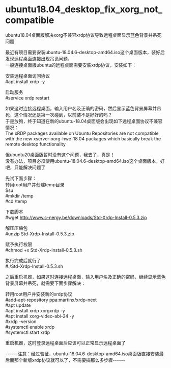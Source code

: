 # ubuntu18.04_desktop_fix_xorg_not_compatible  
ubuntu18.04桌面版解决xorg不兼容xrdp协议导致远程桌面显示蓝色背景并吊死问题  
   
最近有项目需要安装ubuntu-18.04.6-desktop-amd64.iso这个桌面版本，装好后发现远程桌面连接出现吊诡问题，  
一般连接桌面版ubuntu的远程桌面需要安装xrdp协议，安装如下：  
  
安装远程桌面访问协议   
#apt install xrdp -y  
  
启动服务  
#service xrdp restart  
  
如果这时连接远程桌面，输入用户名及正确的密码，然后显示蓝色背景屏幕并吊死，这个情况还是第一次碰到，以前装不是好好的吗？  
于是放狗，终于知道在新的ubuntu-18.04桌面版会出现如下远程桌面协议不兼容情况：  
The xRDP packages available on Ubuntu Repositories are not compatible with the new xserver-xorg-hwe-18.04 packages 
which basically break the remote desktop functionality  
  
但ubuntu20桌面版暂时没有这个问题，我去了，真是！  
没有办法，项目必须使用ubuntu-18.04.6-desktop-amd64.iso这个桌面版本，好吧，只能解决问题了  
  
先试下面步骤：  
转用root用户并创建temp目录  
$su  
#mkdir /temp  
#cd /temp  
  
下载脚本  
#wget http://www.c-nergy.be/downloads/Std-Xrdp-Install-0.5.3.zip  
  
解压压缩包  
#unzip Std-Xrdp-Install-0.5.3.zip  
  
赋予执行权限  
#chmod +x Std-Xrdp-Install-0.5.3.sh  
  
执行完成后就行了  
#./Std-Xrdp-Install-0.5.3.sh  
  
之后重启机器，如果这时连接远程桌面，输入用户名及正确的密码，继续显示蓝色背景屏幕并吊死，就需要下面步骤解决：  
  
转用root用户并安装新的xrdp协议  
#add-apt-repository ppa:martinx/xrdp-next  
#apt update  
#apt install xrdp xorgxrdp -y  
#apt install xorg-video-abi-24 -y  
#xrdp -version  
#systemctl enable xrdp  
#systemctl start xrdp  
  
重启机器，这时登录远程桌面后应该可以正常显示远程桌面了  
  
------注意：经过验证，ubuntu-18.04.6-desktop-amd64.iso桌面版直接安装最后面那个新版xrdp协议就可以了，不需要搞那么多步骤------




